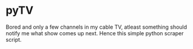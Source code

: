 pyTV
====

Bored and only a few channels in my cable TV, atleast something should notify me what show comes up next. Hence this simple python scraper script.
